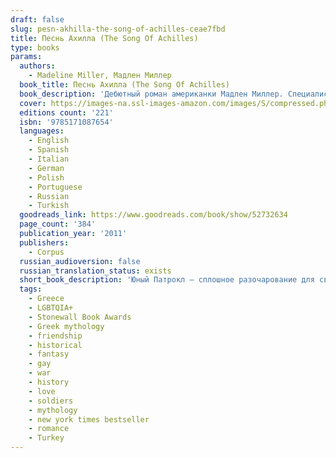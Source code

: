 ```yaml
---
draft: false
slug: pesn-akhilla-the-song-of-achilles-ceae7fbd
title: Песнь Ахилла (The Song Of Achilles)
type: books
params:
  authors:
    - Madeline Miller, Мадлен Миллер
  book_title: Песнь Ахилла (The Song Of Achilles)
  book_description: 'Дебютный роман американки Мадлен Миллер. Специалиста по античной культуре. Очаровал не только читателей и критиков, но и коллег-писателей. Юный Патрокл — сплошное разочарование для своего отца: мало того что слишком хил и робок, так еще и нечаянно убивает сверстника. В ссылке при дворе царя Пелея он встречает неотразимого Ахилла, и вместе они вступают на трудный путь в легенду — путь дружбы, любви и жестоких испытаний. A thrilling, profoundly moving, and utterly unique retelling of the legend of Achilles and the Trojan War from the bestselling author of Circe. A tale of gods, kings, immortal fame, and the human heart, The Song of Achillesis a dazzling literary feat that brilliantly reimagines Homer’s enduring masterwork, The Iliad. An action-packed adventure, an epic love story, a marvelously conceived and executed page-turner, Miller’s monumental debut novel has already earned resounding acclaim from some of contemporary fiction’s brightest lights—and fans of Mary Renault, Bernard Cornwell, Steven Pressfield, and Colleen McCullough’s Masters of Rome series will delight in this unforgettable journey back to ancient Greece in the Age of Heroes.'
  cover: https://images-na.ssl-images-amazon.com/images/S/compressed.photo.goodreads.com/books/1570891752l/52732634.jpg
  editions count: '221'
  isbn: '9785171087654'
  languages:
    - English
    - Spanish
    - Italian
    - German
    - Polish
    - Portuguese
    - Russian
    - Turkish
  goodreads_link: https://www.goodreads.com/book/show/52732634
  page_count: '384'
  publication_year: '2011'
  publishers:
    - Corpus
  russian_audioversion: false
  russian_translation_status: exists
  short_book_description: 'Юный Патрокл — сплошное разочарование для своего отца: мало того что слишком хил и робок, так еще и нечаянно убивает сверстника..'
  tags:
    - Greece
    - LGBTQIA+
    - Stonewall Book Awards
    - Greek mythology
    - friendship
    - historical
    - fantasy
    - gay
    - war
    - history
    - love
    - soldiers
    - mythology
    - new york times bestseller
    - romance
    - Turkey
---
```


